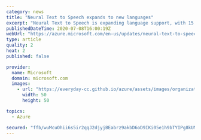 ```yaml
---
category: news
title: "Neural Text to Speech expands to new languages"
excerpt: "Neural Text to Speech is expanding language support, with 15 new natural-sounding voices that feature state-of-the-art neural speech synthesis models:"
publishedDateTime: 2020-07-08T16:00:19Z
webUrl: "https://azure.microsoft.com/en-us/updates/neural-text-to-speech-expands-to-new-languages/"
type: article
quality: 2
heat: 2
published: false

provider:
  name: Microsoft
  domain: microsoft.com
  images:
    - url: "https://everyday-cc.github.io/azure/assets/images/organizations/microsoft.com-50x50.jpg"
      width: 50
      height: 50

topics:
  - Azure

secured: "ffb/wuMcuOhii6s5ir2qqJ2djyjBEabrz9akbD6oD9IKi05e1h9bTYIPg8kUMAzENTNlP2w4TE9LZ1ij7HRLspeykYMrAlNZq0tXwXFvLfajwer0HBAtbEZQ3pAMM+2dkyLIaBlBfTwCB7kQTnUb/ttUQ+mbeAJsjCq0Fw9ErVVJwKF3Z3ZgsRTZH7AqxiZOh/ypsNxeolMlB8swH26/Kuki1zJ/H9uCMvwJfYqLSxJblYSfrn9r/CNSR+4NsHFLulL/jLNfUd67wtLS01vscIx7OToR41v081/7L4HY0A6UTNmoaXn8bbotYe0xkgy3sWqBh3WJKX2fnxQeQhVQMg==;Godg5LaosBp/GUV9xNXaTw=="
---
```



